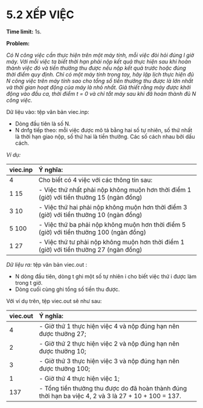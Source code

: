 # 5.2 XẾP VIỆC

**Time limit:** 1s.

**Problem:**

*Có N công việc cần thực hiện trên một máy tính, mỗi việc đòi hỏi đúng l giờ máy. Với mỗi việc ta biết thời hạn phải nộp kết quả thực hiện sau khi hoàn thành việc đó và tiền thưởng thu được nếu nộp kết quả trước hoặc đúng thời điểm quy định. Chỉ có một máy tính trong tay, hãy lập lịch thực hiện đủ N công việc trên máy tính sao cho tổng số tiền thưởng thu được là lớn nhất và thời gian hoạt động của máy là nhỏ nhất. Giả thiết rằng máy được khởi động vào đầu ca, thời điểm t = 0 và chỉ tắt máy sau khi đã hoàn thành đủ N công việc.*

Dữ liệu vào: tệp văn bản viec.inp:

- Dòng đầu tiên là số N.
- N dnfg tiếp theo: mỗi việc được mô tả bằng hai số tự nhiên, số thứ nhất là thời hạn giao nộp, số thứ hai là tiền thưởng. Các số cách nhau bởi dấu cách.

*Ví dụ:*

| viec.inp | Ý nghĩa: |
|:----|:-----|
|4   | Cho biết có 4 việc với các thông tin sau:  |
|1 15| - Việc thứ nhất phải nộp không muộn hơn thời điểm 1 (giờ) với tiền thưởng 15 (ngàn đồng) |
|3 10 | - Việc thứ hai phải nộp không muộn hơn thời điểm 3 (giờ) với tiền thưởng 10 (ngàn đồng)|
| 5 100| - Việc thứ ba phải nộp không muộn hơn thời điểm 5 (giờ) với tiền thưởng 100 (ngàn đồng)|
|1 27|- Việc thứ tư phải nộp không muộn hơn thời điểm 1 (giờ) với tiền thưởng 27 (ngàn đồng)|

*Dữ liệu ra:* tệp văn bản viec.out :

- N dòng đầu tiên, dòng t ghi một số tự nhiên i cho biết việc thứ i được làm trong t giờ.
- Dòng cuối cùng ghi tổng số tiền thu được.

Với ví dụ trên, tệp viec.out sẽ như sau:

| viec.out | Ý nghĩa: |
|:----|:-----|
|4   | - Giờ thứ 1 thực hiện việc 4 và nộp đúng hạn nên được thưởng 27; |
|2| - Giờ thứ 2 thực hiện việc 2 và nộp đúng hạn nên được thưởng 10; |
|3 | - Giờ thứ 3 thực hiện việc 3 và nộp đúng hạn nên được thưởng 100;|
| 1| - Giờ thứ 4 thực hiện việc 1;|
| 137| - Tổng tiền thưởng thu được do đã hoàn thành đúng thời hạn ba việc 4, 2 và 3 là 27 + 10 + 100 = 137.|

#